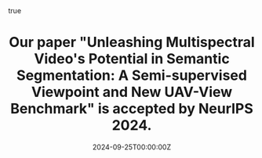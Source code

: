 ---
title: "Our paper \"Unleashing Multispectral Video's Potential in Semantic Segmentation: A Semi-supervised Viewpoint and New UAV-View Benchmark\" is accepted by NeurIPS 2024."
subtitle: ''
summary: ''
authors:
- weiji
- jingjingli
- Wenbo Li
- Yilin Shen
- licheng
- Hongxia Jin



tags:
date: "2024-09-25T00:00:00Z"
lastmod: "2024-09-25T00:00:00Z"
featured: false
draft: false

# Projects (optional).
#   Associate this post with one or more of your projects.
#   Simply enter your project's folder or file name without extension.
#   E.g. `projects = ["internal-project"]` references `content/project/deep-learning/index.md`.
#   Otherwise, set `projects = []`.
projects: []

math: true
diagram: true
image:
  placement: 1
  caption: 'Image credit: [**John Moeses Bauan**](https://unsplash.com/photos/OGZtQF8iC0g)'
---